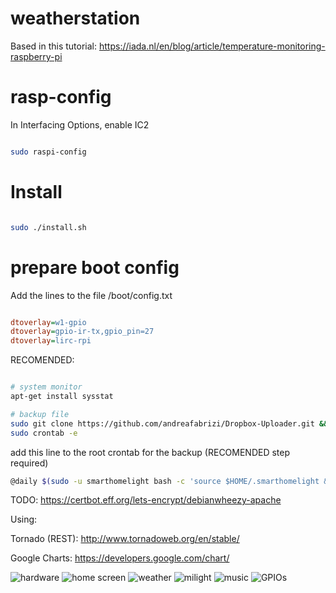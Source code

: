 # weatherstation

Based in this tutorial:
https://iada.nl/en/blog/article/temperature-monitoring-raspberry-pi


# rasp-config

In Interfacing Options, enable IC2

``` bash

sudo raspi-config

```


# Install

``` bash

sudo ./install.sh

```

 
# prepare boot config

Add the lines to the file /boot/config.txt

``` ini

dtoverlay=w1-gpio
dtoverlay=gpio-ir-tx,gpio_pin=27
dtoverlay=lirc-rpi

```


RECOMENDED:
``` bash

# system monitor
apt-get install sysstat

# backup file
sudo git clone https://github.com/andreafabrizi/Dropbox-Uploader.git &&  cd Dropbox-Uploader/ && ./dropbox_uploader.sh && ./dropbox_uploader.sh list
sudo crontab -e

```

add this line to the root crontab for the backup (RECOMENDED step required)

``` bash
@daily $(sudo -u smarthomelight bash -c 'source $HOME/.smarthomelight && echo $SMARTHOME_DIR')/bin/backup.sh

```


TODO:
https://certbot.eff.org/lets-encrypt/debianwheezy-apache

Using: 

Tornado (REST): http://www.tornadoweb.org/en/stable/

Google Charts: https://developers.google.com/chart/

![hardware](/docs/circuit.jpg)
![home screen](/docs/home.jpg)
![weather](/docs/weather.jpg)
![milight](/docs/milight.jpg)
![music](/docs/music.jpg)
![GPIOs](/docs/gpio.jpg)


